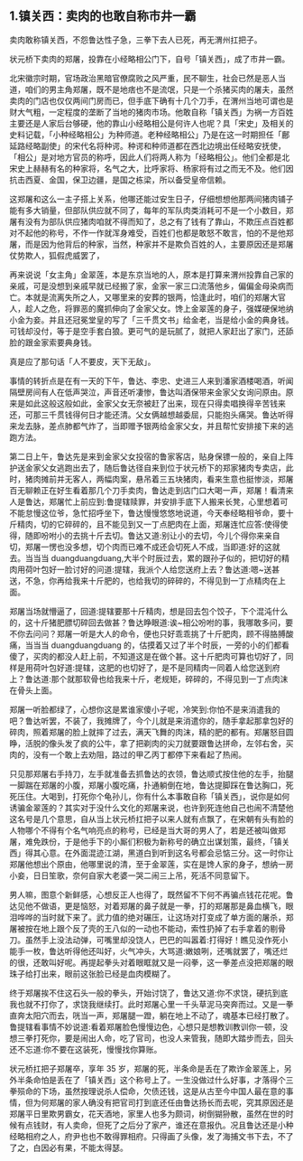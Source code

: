 ## 1.镇关西：卖肉的也敢自称市井一霸
卖肉敢称镇关西，不怨鲁达性子急，三拳下去人已死，再无渭州扛把子。


状元桥下卖肉的郑屠，投靠在小经略相公门下，自号「镇关西」，成了市井一霸。


北宋徽宗时期，官场政治黑暗官僚腐败之风严重，民不聊生，社会已然是恶人当道，咱们的男主角郑屠，既不是地痞也不是流氓，只是一个杀猪买肉的屠夫，虽然卖肉的门店也仅仅两间门房而已，但手底下确有十几个刀手，在渭州当地可谓也是财大气粗，一定程度的垄断了当地的猪肉市场。他敢自称「镇关西」为祸一方百姓主要还是人家后台够硬，他的靠山小经略相公是何许人也呢？具「宋史」及相关的史料记载，「小种经略相公」为种师道。老种经略相公」乃是在这一时期担任「鄜延路经略副使」的宋代名将种谔。种谔和种师道都在西北边境出任经略安抚使，「相公」是对地方官员的称呼，因此人们将两人称为「经略相公」。他们全都是北宋史上赫赫有名的种家将，名气之大，比呼家将、杨家将有过之而无不及。他们因抗击西夏、金国，保卫边疆，是国之栋梁，所以备受皇帝信赖。


这郑屠和这么一主子搭上关系，他哪还能过安生日子，仔细想想他那两间猪肉铺子能有多大销量，但部队供应就不同了，每年的军队肉类消耗可不是一个小数目，郑屠有没有为部队供应猪肉咱就不得而知了，总之有了钱有了靠山，不欺压点百姓都对不起他的称号，不作一作就浑身难受，百姓们也都是敢怒不敢言，怕的不是他郑屠，而是因为他背后的种家，当然，种家并不是欺负百姓的人，主要原因还是郑屠仗势欺人，狐假虎威罢了，


再来说说「女主角」金翠莲，本是东京当地的人，原本是打算来渭州投靠自己家的亲戚，可是没想到亲戚早就已经搬了家，金家一家三口流落他乡，偏偏金母染病而亡。本就是流离失所之人，又哪里来的安葬的银两，恰逢此时，咱们的郑屠大官人，趁人之危，将罪恶的魔抓伸向了金家父女。馋上金翠莲的身子，强媒硬保地纳小金为妾。并且还冠冕堂皇的写了「三千贯文书」给金老，当是给小金的典身钱。可钱却没付，等于是空手套白狼。更可气的是玩腻了，就把人家赶出了家门，还舔脸的跟金家索要典身钱。


真是应了那句话「人不要皮，天下无敌」。


事情的转折点是在有一天的下午，鲁达、李忠、史进三人来到潘家酒楼喝酒，听闻隔壁房间有人在低声哭泣，声音还听凄惨，鲁达叫酒保带来金家父女询问原由。原来是如此这般这般如此，金家父女无奈被赶了出来，现在只得卖唱换得辛苦钱来还，可那三千贯钱得何日才能还清。父女俩越想越委屈，只能抱头痛哭。鲁达听得来龙去脉，差点肺都气炸了，当即赠予银两给金家父女，并且帮忙安排接下来的逃跑方法。


第二日上午，鲁达先是来到金家父女投宿的鲁家客店，贴身保镖一般的，亲自上阵护送金家父女逃跑出去了，随后鲁达径自来到位于状元桥下的郑家猪肉专卖店，此时，猪肉摊前并无客人，两幅肉案，悬吊着三五块猪肉，看来生意也挺惨淡，郑屠百无聊赖正在好生看着那几个刀手卖肉，鲁达走到店门口大喝一声，郑屠！看清来人是鲁达，郑屠忙上前应到:鲁提辖赎罪，并安排手底下人搬来长凳，心里想着可不能怠慢这位爷，急忙招呼坐下，鲁达慢慢悠悠地说道，今天奉经略相爷命，要十斤精肉，切的它碎碎的，且不能见到又一丁点肥肉在上面，郑屠连忙应答:使得使得，随即吩咐小的去挑十斤去切。鲁达又道:别让小的去切，今儿个得你来亲自切，郑屠一愣也没多想，切个肉而已难不成还会切死人不成，当即道:好的这就去。当当当 duangduangduang,大半个时辰过去，累的跟孙子似的，把切好的精肉用荷叶包好一脸讨好的问道:提辖，我派个人给您送府上去？鲁达道:嗯~送甚送，不急，你再给我来十斤肥的，也给我切的碎碎的，不得见到一丁点精肉在上面。


郑屠当场就懵逼了，回道:提辖要那十斤精肉，想是回去包个饺子，下个混沌什么的，这十斤猪肥膘切碎回去做甚？鲁达睁眼道:诶~相公吩咐的事，我哪敢多问，要不你去问问？郑屠一听是大人的命令，便也只好乖乖挑了十斤肥肉，顾不得胳膊酸痛，当当当 duangduangduang 的，估摸着又过了半个时辰，一旁的小的们都看傻了，买肉的都没人赶上前，不知道这是在做个甚。这十斤肥肉可算也切好了，同样是用荷叶包好道:提辖，这肥的也切好了，是不是同精肉一同着人给您送到府上？鲁达道:那个就那软骨也给我来十斤，老规矩，碎碎的，不得见到一丁点肉沫在骨头上面。


郑屠一听脸都绿了，心想你这是累谁家傻小子呢，冷笑到:你怕不是来消遣我的吧？鲁达听罢，不装了，我摊牌了，今个儿就是来消遣你的，随手拿起那拿包好的碎肉，照着郑屠的脸上就摔了过去，满天飞舞的肉沫，精的肥的都有。郑屠怒目圆睁，活脱的像头发了疯的公牛，拿了把剃肉的尖刀就要跟鲁达拼命，左邻右舍，买肉的，没有一个敢上去劝阻，路过的甲乙丙丁都停下来看起了热闹。


只见那郑屠右手持刀，左手就准备去抓鲁达的衣领，鲁达顺式按住他的左手，抬腿一脚踹在郑屠的小腹，郑屠小腹吃痛，扑通躺倒在地，鲁达提脚踩在鲁达胸口，死死压住。大喝到，打死你个龟孙儿，你有什么本事敢自称「镇关西」，说你是如何诱骗金翠莲的？其实对于没什么文化的郑屠来说，也许到死连他自己也闹不清楚他这名号是几个意思，自从当上状元桥扛把子以来人就有点飘了，在宋朝有头有脸的人物哪个不得有个名气响亮点的称号，已经是当大哥的男人了，若是还被叫做郑屠，难免跌份，于是他手下的小厮们积极为新称号的确立出谋划策，最终，「镇关西」得其心意。在外面混迹江湖，黑道白到听到这名号都会忌惦三分。这一时你让郑屠他想出个原由，他哪里说的清，至于金翠莲，实在是馋人家的身子，想纳一房小妾，日日笙歌，奈何自家大老婆一哭二闹三上吊，死活不同意留下。


男人嘛，图意个新鲜感，心想反正人也得了，既然留不下何不再骗点钱花花呢。鲁达见他不做语，更是恼怒，对着郑屠的鼻子就是一拳，打的郑屠那是鼻血横飞，眼泪哗哗的当时就下来了。武力值的绝对碾压，让这场对打变成了单方面的屠杀，郑屠被按在地上跟个反了壳的王八似的一动也不能动，索性扔掉了右手拿着的剔骨刀。虽然手上没法动弹，可嘴里却没饶人，巴巴的叫嚣着:打得好！瞧见没作死小能手一枚，鲁达听得他还叫好，火气冲头，大骂道:嫩娘咧，还嘴就罢了，嘴还烂的很，还敢叫好呢。再提起拳头对着眼眶就又是一闷拳，这一拳差点没把郑屠的眼珠子给打出来，眼前这张脸已经是血肉模糊了。


终于郑屠挨不住这石头一般的拳头，开始讨饶了，鲁达又道:你不求饶，硬抗到底我也就不打你了，求饶我继续打。此时郑屠心里一千头草泥马突奔而过。又是一拳直奔太阳穴而去，咣当一声，郑屠腿一蹬，躺在地上不动了，魂基本已经打散了。鲁提辖看事情不妙说道:看着郑屠脸色慢慢边色，心想只是想教训教训你一顿，没想三拳打死你，要是闹出人命，吃了官司，也没人来管我，随即大踏步而去，回头还不忘道:你不要在这装死，慢慢找你算账。


状元桥扛把子郑屠卒，享年 35 岁，郑屠的死，半条命是丢在了欺诈金翠莲上，另外半条命怕是丢在了「镇关西」这个称号上了。一生没做过什么好事，才落得个三拳殒命的下场，虽然按理说杀人偿命，欠债还钱，这是从古至今中国人最在意的事情，但为何郑屠的家人确没有把官司打到底还任由鲁达扬长而去呢，究其原因还是郑屠平日里欺男霸女，花天酒地，家里人也多为颇词，树倒猢狲散，虽然在世的时候有点钱财，有人卖命，但死了之后分了家产，谁还在意报仇。况且鲁达还是小种经略相府之人，府尹也也不敢得罪相府。只得画了头像，发了海捕文书下去，不了了之，白因必有果，不能太得瑟。

